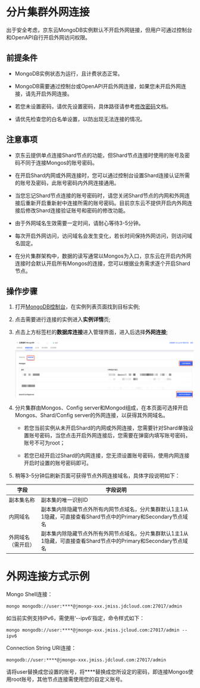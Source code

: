 # 分片集群外网连接

出于安全考虑，京东云MongoDB实例默认不开启外网链接，但用户可通过控制台和OpenAPI自行开启外网访问权限。



## 前提条件

- MongoDB实例状态为运行，且计费状态正常。

- MongoDB需要通过控制台或OpenAPI开启外网连接，如果您未开启外网连接，请先开启外网连接。

- 若您未设置密码，请优先设置密码，具体路径请参考[修改密码](../Reset-Password.md)文档。

- 请优先检查您的白名单设置，以防出现无法连接的情况。

  

## 注意事项

- 京东云提供单点连接Shard节点的功能，但Shard节点连接时使用的账号及密码不同于连接Mongos的账号密码。

- 在开启Shard内网或外网连接时，您可以通过控制台设置Shard连接认证所需的账号及密码，此账号密码内外网连接通用。

- 当您忘记Shard节点连接的账号密码时，请您关闭Shard节点的内网和外网连接后重新开启重新射中连接所需的账号密码。目前京东云不提供开启内外网连接后修改Shard连接验证账号和密码的修改功能。

- 由于外网域名生效需要一定时间，请耐心等待3-5分钟。

- 每次开启外网访问，访问域名会发生变化，若长时间保持外网访问，则访问域名固定。

- 在分片集群架构中，数据的读写通常以Mongos为入口，京东云在开启内外网连接时会默认开启所有Mongos的连接，您可以根据业务需求逐个开启Shard节点。

  

## 操作步骤

1. 打开[MongoDB控制台](https://mongodb-console.jdcloud.com/mongodb)，在实例列表页面找到目标实例;

2. 点击需要进行连接的实例进入**实例详情**页;

3. 点击上方标签栏的**数据库连接**进入管理界面，进入后选择**外网连接**;

   ![img](../../../../../image/mongodb/openShardInternet.png)

   

4. 分片集群由Mongos、Config server和Mongod组成，在本页面可选择开启Mongos、Shard/Config server的外网连接，以获得其外网域名。

   - 若您当前实例从未开启Shard的内网或外网连接，您需要针对Shard单独设置账号密码，当您点击开启外网连接后，您需要在弹窗内填写账号密码，账号不可为root；

   - 若您已经开启过Shard的内网连接，您无须设置账号密码，使用内网连接开启时设置的账号密码即可。

5. 稍等3-5分钟后刷新页面可获得节点外网连接域名，具体字段说明如下：

| 字段               | 字段说明                                                     |
| ------------------ | ------------------------------------------------------------ |
| 副本集名称         | 副本集的唯一识别ID                                           |
| 内网域名           | 副本集内除隐藏节点外所有内网节点域名，分片集群默认1主1从1隐藏，可直接查看Shard节点中的Primary和Secondary节点域名 |
| 外网域名（需开启） | 副本集内除隐藏节点外所有外网节点域名，分片集群默认1主1从1隐藏，可直接查看Shard节点中的Primary和Secondary节点域名 |



# 外网连接方式示例

Mongo Shell连接：

```
mongo mongodb://user:****@jmongo-xxx.jmiss.jdcloud.com:27017/admin
```

如当前实例支持IPv6，需使用‘--ipv6’指定，命令样式如下：

```
mongo mongodb://user:****@jmongo-xxx.jmiss.jcloud.com:27017/admin --ipv6
```

Connection String URI连接：

```
mongodb://user:****@jmongo-xxx.jmiss.jdcloud.com:27017/admin
```

请将user替换成您设置的账号，将\****替换成您所设定的密码，即连接Mongos使用root账号，其他节点连接需使用您的自定义账号。

